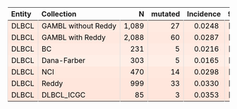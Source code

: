 <table class="table" style="margin-left: 0; margin-right: auto;">
 <thead>
  <tr>
   <th style="text-align:left;"> Entity </th>
   <th style="text-align:left;"> Collection </th>
   <th style="text-align:right;"> N </th>
   <th style="text-align:right;"> mutated </th>
   <th style="text-align:right;"> Incidence </th>
   <th style="text-align:left;"> 95% CI </th>
  </tr>
 </thead>
<tbody>
  <tr>
   <td style="text-align:left;color: rgba(0, 0, 0, 255) !important;background-color: rgba(255, 234, 225, 255) !important;border-left:1px solid #DDDDDD;white-space: nowrap;"> DLBCL </td>
   <td style="text-align:left;color: rgba(0, 0, 0, 255) !important;background-color: rgba(255, 234, 225, 255) !important;border-left:1px solid #DDDDDD;white-space: nowrap;"> GAMBL without Reddy </td>
   <td style="text-align:right;color: rgba(0, 0, 0, 255) !important;background-color: rgba(255, 234, 225, 255) !important;border-left:1px solid #DDDDDD;white-space: nowrap;"> 1,089 </td>
   <td style="text-align:right;color: rgba(0, 0, 0, 255) !important;background-color: rgba(255, 234, 225, 255) !important;border-left:1px solid #DDDDDD;white-space: nowrap;"> 27 </td>
   <td style="text-align:right;color: rgba(0, 0, 0, 255) !important;background-color: rgba(255, 234, 225, 255) !important;border-left:1px solid #DDDDDD;white-space: nowrap;"> <span style="     color: rgba(0, 0, 0, 255) !important;border-radius: 4px; padding-right: 4px; padding-left: 4px; background-color: rgba(255, 234, 225, 255) !important;">0.0248</span> </td>
   <td style="text-align:left;color: rgba(0, 0, 0, 255) !important;background-color: rgba(255, 234, 225, 255) !important;border-left:1px solid #DDDDDD;white-space: nowrap;"> [0.0156,0.034] </td>
  </tr>
  <tr>
   <td style="text-align:left;color: rgba(0, 0, 0, 255) !important;background-color: rgba(255, 232, 223, 255) !important;border-left:1px solid #DDDDDD;white-space: nowrap;"> DLBCL </td>
   <td style="text-align:left;color: rgba(0, 0, 0, 255) !important;background-color: rgba(255, 232, 223, 255) !important;border-left:1px solid #DDDDDD;white-space: nowrap;"> GAMBL with Reddy </td>
   <td style="text-align:right;color: rgba(0, 0, 0, 255) !important;background-color: rgba(255, 232, 223, 255) !important;border-left:1px solid #DDDDDD;white-space: nowrap;"> 2,088 </td>
   <td style="text-align:right;color: rgba(0, 0, 0, 255) !important;background-color: rgba(255, 232, 223, 255) !important;border-left:1px solid #DDDDDD;white-space: nowrap;"> 60 </td>
   <td style="text-align:right;color: rgba(0, 0, 0, 255) !important;background-color: rgba(255, 232, 223, 255) !important;border-left:1px solid #DDDDDD;white-space: nowrap;"> <span style="     color: rgba(0, 0, 0, 255) !important;border-radius: 4px; padding-right: 4px; padding-left: 4px; background-color: rgba(255, 232, 223, 255) !important;">0.0287</span> </td>
   <td style="text-align:left;color: rgba(0, 0, 0, 255) !important;background-color: rgba(255, 232, 223, 255) !important;border-left:1px solid #DDDDDD;white-space: nowrap;"> [0.0216,0.0359] </td>
  </tr>
  <tr>
   <td style="text-align:left;color: rgba(0, 0, 0, 255) !important;background-color: rgba(255, 235, 227, 255) !important;border-left:1px solid #DDDDDD;white-space: nowrap;"> DLBCL </td>
   <td style="text-align:left;color: rgba(0, 0, 0, 255) !important;background-color: rgba(255, 235, 227, 255) !important;border-left:1px solid #DDDDDD;white-space: nowrap;"> BC </td>
   <td style="text-align:right;color: rgba(0, 0, 0, 255) !important;background-color: rgba(255, 235, 227, 255) !important;border-left:1px solid #DDDDDD;white-space: nowrap;"> 231 </td>
   <td style="text-align:right;color: rgba(0, 0, 0, 255) !important;background-color: rgba(255, 235, 227, 255) !important;border-left:1px solid #DDDDDD;white-space: nowrap;"> 5 </td>
   <td style="text-align:right;color: rgba(0, 0, 0, 255) !important;background-color: rgba(255, 235, 227, 255) !important;border-left:1px solid #DDDDDD;white-space: nowrap;"> <span style="     color: rgba(0, 0, 0, 255) !important;border-radius: 4px; padding-right: 4px; padding-left: 4px; background-color: rgba(255, 235, 227, 255) !important;">0.0216</span> </td>
   <td style="text-align:left;color: rgba(0, 0, 0, 255) !important;background-color: rgba(255, 235, 227, 255) !important;border-left:1px solid #DDDDDD;white-space: nowrap;"> [0.0029,0.0404] </td>
  </tr>
  <tr>
   <td style="text-align:left;color: rgba(0, 0, 0, 255) !important;background-color: rgba(255, 238, 230, 255) !important;border-left:1px solid #DDDDDD;white-space: nowrap;"> DLBCL </td>
   <td style="text-align:left;color: rgba(0, 0, 0, 255) !important;background-color: rgba(255, 238, 230, 255) !important;border-left:1px solid #DDDDDD;white-space: nowrap;"> Dana-Farber </td>
   <td style="text-align:right;color: rgba(0, 0, 0, 255) !important;background-color: rgba(255, 238, 230, 255) !important;border-left:1px solid #DDDDDD;white-space: nowrap;"> 303 </td>
   <td style="text-align:right;color: rgba(0, 0, 0, 255) !important;background-color: rgba(255, 238, 230, 255) !important;border-left:1px solid #DDDDDD;white-space: nowrap;"> 5 </td>
   <td style="text-align:right;color: rgba(0, 0, 0, 255) !important;background-color: rgba(255, 238, 230, 255) !important;border-left:1px solid #DDDDDD;white-space: nowrap;"> <span style="     color: rgba(0, 0, 0, 255) !important;border-radius: 4px; padding-right: 4px; padding-left: 4px; background-color: rgba(255, 238, 230, 255) !important;">0.0165</span> </td>
   <td style="text-align:left;color: rgba(0, 0, 0, 255) !important;background-color: rgba(255, 238, 230, 255) !important;border-left:1px solid #DDDDDD;white-space: nowrap;"> [0.0022,0.0308] </td>
  </tr>
  <tr>
   <td style="text-align:left;color: rgba(0, 0, 0, 255) !important;background-color: rgba(255, 232, 222, 255) !important;border-left:1px solid #DDDDDD;white-space: nowrap;"> DLBCL </td>
   <td style="text-align:left;color: rgba(0, 0, 0, 255) !important;background-color: rgba(255, 232, 222, 255) !important;border-left:1px solid #DDDDDD;white-space: nowrap;"> NCI </td>
   <td style="text-align:right;color: rgba(0, 0, 0, 255) !important;background-color: rgba(255, 232, 222, 255) !important;border-left:1px solid #DDDDDD;white-space: nowrap;"> 470 </td>
   <td style="text-align:right;color: rgba(0, 0, 0, 255) !important;background-color: rgba(255, 232, 222, 255) !important;border-left:1px solid #DDDDDD;white-space: nowrap;"> 14 </td>
   <td style="text-align:right;color: rgba(0, 0, 0, 255) !important;background-color: rgba(255, 232, 222, 255) !important;border-left:1px solid #DDDDDD;white-space: nowrap;"> <span style="     color: rgba(0, 0, 0, 255) !important;border-radius: 4px; padding-right: 4px; padding-left: 4px; background-color: rgba(255, 232, 222, 255) !important;">0.0298</span> </td>
   <td style="text-align:left;color: rgba(0, 0, 0, 255) !important;background-color: rgba(255, 232, 222, 255) !important;border-left:1px solid #DDDDDD;white-space: nowrap;"> [0.0144,0.0452] </td>
  </tr>
  <tr>
   <td style="text-align:left;color: rgba(0, 0, 0, 255) !important;background-color: rgba(255, 230, 220, 255) !important;border-left:1px solid #DDDDDD;white-space: nowrap;"> DLBCL </td>
   <td style="text-align:left;color: rgba(0, 0, 0, 255) !important;background-color: rgba(255, 230, 220, 255) !important;border-left:1px solid #DDDDDD;white-space: nowrap;"> Reddy </td>
   <td style="text-align:right;color: rgba(0, 0, 0, 255) !important;background-color: rgba(255, 230, 220, 255) !important;border-left:1px solid #DDDDDD;white-space: nowrap;"> 999 </td>
   <td style="text-align:right;color: rgba(0, 0, 0, 255) !important;background-color: rgba(255, 230, 220, 255) !important;border-left:1px solid #DDDDDD;white-space: nowrap;"> 33 </td>
   <td style="text-align:right;color: rgba(0, 0, 0, 255) !important;background-color: rgba(255, 230, 220, 255) !important;border-left:1px solid #DDDDDD;white-space: nowrap;"> <span style="     color: rgba(0, 0, 0, 255) !important;border-radius: 4px; padding-right: 4px; padding-left: 4px; background-color: rgba(255, 230, 220, 255) !important;">0.0330</span> </td>
   <td style="text-align:left;color: rgba(0, 0, 0, 255) !important;background-color: rgba(255, 230, 220, 255) !important;border-left:1px solid #DDDDDD;white-space: nowrap;"> [0.022,0.0441] </td>
  </tr>
  <tr>
   <td style="text-align:left;color: rgba(0, 0, 0, 255) !important;background-color: rgba(255, 229, 219, 255) !important;border-left:1px solid #DDDDDD;white-space: nowrap;"> DLBCL </td>
   <td style="text-align:left;color: rgba(0, 0, 0, 255) !important;background-color: rgba(255, 229, 219, 255) !important;border-left:1px solid #DDDDDD;white-space: nowrap;"> DLBCL_ICGC </td>
   <td style="text-align:right;color: rgba(0, 0, 0, 255) !important;background-color: rgba(255, 229, 219, 255) !important;border-left:1px solid #DDDDDD;white-space: nowrap;"> 85 </td>
   <td style="text-align:right;color: rgba(0, 0, 0, 255) !important;background-color: rgba(255, 229, 219, 255) !important;border-left:1px solid #DDDDDD;white-space: nowrap;"> 3 </td>
   <td style="text-align:right;color: rgba(0, 0, 0, 255) !important;background-color: rgba(255, 229, 219, 255) !important;border-left:1px solid #DDDDDD;white-space: nowrap;"> <span style="     color: rgba(0, 0, 0, 255) !important;border-radius: 4px; padding-right: 4px; padding-left: 4px; background-color: rgba(255, 229, 219, 255) !important;">0.0353</span> </td>
   <td style="text-align:left;color: rgba(0, 0, 0, 255) !important;background-color: rgba(255, 229, 219, 255) !important;border-left:1px solid #DDDDDD;white-space: nowrap;"> [0,0.0745] </td>
  </tr>
</tbody>
</table>